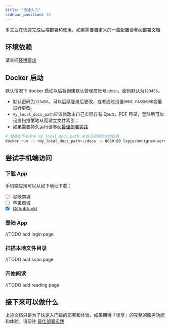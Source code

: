 ```yaml
---
title: "快速入门"
sidebar_position: 10
---
```


本文旨在快速完成后端部署和使用，如果需要自定义的一些配置请参阅部署文档

## 环境依赖

请查阅[环境要求](../install/requirements)

## Docker 启动

默认情况下 docker 启动以后将创建默认管理员账号`admin`，密码默认为`123456`。

- 默认密码为`123456`，可以后续登录后更改，或者通过设置`OMNI_PASSWORD`变量进行更改。
- `my_local_docs_path`应该修改未自己实际存有 Epub，PDF 目录，登陆后可以设置扫描策略从而建立文件索引；
- 如果需要持久运行请参阅[最佳部署实践](../install/best_practice)

```bash
# 替换如下名字中 my_local_docs_path 未自己实际的文档目录
docker run -v <my_local_docs_path>:/docs -p 8080:80 lxpio/omnigram-server:v0.1.2-alpine
```

## 尝试手机端访问

### 下载 App

手机端应用可以从如下地址下载：

- [ ] 谷歌商城
- [ ] 苹果商城
- [x] [Github(apk)](https://github.com/nexptr/omnigram)

### 登陆 App

//TODO add login page

<!-- [] -->

### 扫描本地文件目录

//TODO add scan page

### 开始阅读

//TODO add reading page

## 接下来可以做什么

上述文档只是为了快速入门级的部署和体验，如果期待「读享」的完整的服务功能和体验。请前往 [最佳部署实践](../install/best_practice)
